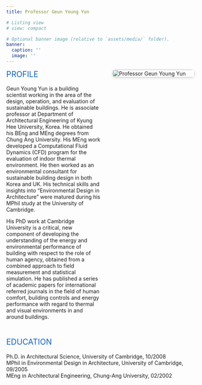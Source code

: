 ```yaml
---
title: Professor Geun Young Yun

# Listing view
# view: compact

# Optional banner image (relative to `assets/media/` folder).
banner:
  caption: ''
  image: ''
---
```


<div style="display:flex; align-items:flex-start; gap:2rem;">
  <div style="flex:2;">
    <h2 style="color:#1565c0; font-weight:400; margin-top:0;">PROFILE</h2>
    <p>
      Geun Young Yun is a building scientist working in the area of the design, operation, and evaluation of sustainable buildings. He is associate professor at Department of Architectural Engineering of Kyung Hee University, Korea. He obtained his BEng and MEng degrees from Chung Ang University. His MEng work developed a Computational Fluid Dynamics (CFD) program for the evaluation of indoor thermal environment. He then worked as an environmental consultant for sustainable building design in both Korea and UK. His technical skills and insights into “Environmental Design in Architecture” were matured during his MPhil study at the University of Cambridge.
    </p>
    <p>
      His PhD work at Cambridge University is a critical, new component of developing the understanding of the energy and environmental performance of building with respect to the role of human agency, obtained from a combined approach to field measurement and statistical simulation. He has published a series of academic papers for international referred journals in the field of human comfort, building controls and energy performance with regard to thermal and visual environments in and around buildings.
    </p>
  </div>
  <div style="flex:1; min-width:220px;">
    <img src="/media/pro-yun.png" alt="Professor Geun Young Yun" style="width:100%;max-width:250px;border-radius:8px;box-shadow:0 2px 8px rgba(0,0,0,0.1);" />
  </div>
</div>
<h2 style="color:#1565c0; font-weight:400; margin-top:2rem;">EDUCATION</h2>
<p>
Ph.D. in Architectural Science, University of Cambridge, 10/2008<br>
MPhil in Environmental Design in Architecture, University of Cambridge, 09/2005<br>
MEng in Architectural Engineering, Chung-Ang University, 02/2002
</p>